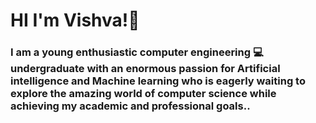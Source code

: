 # HI I'm Vishva!:boy:

### I am a young enthusiastic computer engineering :computer: undergraduate with an enormous passion for Artificial intelligence and Machine learning who is eagerly waiting to explore the amazing world of computer science while achieving my academic and professional goals..